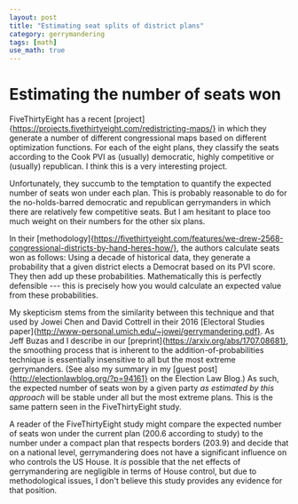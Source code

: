 ```yaml
---
layout: post
title: "Estimating seat splits of district plans"
category: gerrymandering
tags: [math]
use_math: true
---
```


# Estimating the number of seats won

FiveThirtyEight has a recent
[project]{https://projects.fivethirtyeight.com/redistricting-maps/} in
which they generate a number of different congressional maps based on
different optimization functions. For each of the eight plans, they
classify the seats according to the Cook PVI as (usually) democratic,
highly competitive or (usually) republican. I think this is a very
interesting project.

Unfortunately, they succumb to the temptation to quantify the expected
number of seats won under each plan. This is probably reasonable to do
for the no-holds-barred democratic and republican gerrymanders in
which there are relatively few competitive seats. But I am hesitant to
place too much weight on their numbers for the other six plans.

In their
[methodology]{https://fivethirtyeight.com/features/we-drew-2568-congressional-districts-by-hand-heres-how/},
the authors calculate seats won as follows: Using a decade of
historical data, they generate a probability that a given district
elects a Democrat based on its PVI score. They then add up these
probabilities. Mathematically this is perfectly defensible --- this is
precisely how you would calculate an expected value from these
probabilities.

My skepticism stems from the similarity between this technique and
that used by Jowei Chen and David Cottrell in their 2016 [Electoral
Studies
paper]{http://www-personal.umich.edu/~jowei/gerrymandering.pdf}. As
Jeff Buzas and I describe in our
[preprint]{https://arxiv.org/abs/1707.08681}, the smoothing process
that is inherent to the addition-of-probabilities technique is
essentially insensitive to all but the most extreme gerrymanders. (See
also my summary in my [guest
post]{http://electionlawblog.org/?p=94161} on the Election Law Blog.)
As such, the expected number of seats won by a given party *as
estimated by this approach* will be stable under all but the most
extreme plans. This is the same pattern seen in the FiveThirtyEight
study.

A reader of the FiveThirtyEight study might compare the expected
number of seats won under the current plan (200.6 according to study)
to the number under a compact plan that respects borders (203.9) and
decide that on a national level, gerrymandering does not have a
significant influence on who controls the US House. It *is* possible
that the net effects of gerrymandering are negligible in terms of
House control, but due to methodological issues, I don't believe this
study provides any evidence for that position.
